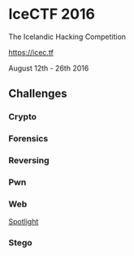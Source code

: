 IceCTF 2016
===========
The Icelandic Hacking Competition

https://icec.tf

August 12th - 26th 2016

Challenges
----------
### Crypto
### Forensics
### Reversing
### Pwn
### Web
[Spotlight](web/Spotlight)
### Stego
